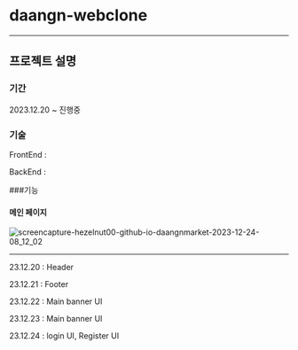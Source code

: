 # daangn-webclone

---------------------------------------------------------------

## 프로젝트 설명

### 기간 

2023.12.20 ~ 진행중

### 기술

FrontEnd : 

BackEnd :


###기능

#### 메인 페이지

![screencapture-hezelnut00-github-io-daangnmarket-2023-12-24-08_12_02](https://github.com/hezelNut00/daangnmarket/assets/153392297/d46f9982-a6b9-4fa1-af4c-40978bd9046c)


---------------------------------------------------------------

23.12.20 : Header

23.12.21 : Footer

23.12.22 : Main banner UI

23.12.23 : Main banner UI

23.12.24 : login UI, Register UI
